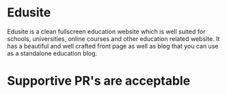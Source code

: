 # Edusite

Edusite is a clean fullscreen education website which is well suited for schools, universities, online courses and other education related website. It has a beautiful and well crafted front page as well as blog that you can use as a standalone education blog.


# Supportive PR's are acceptable
